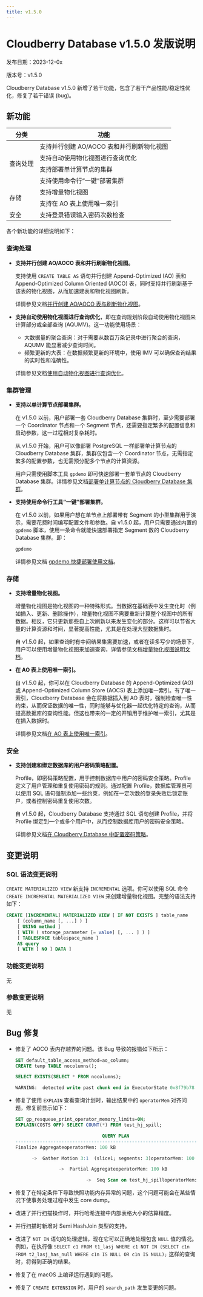 ```yaml
---
title: v1.5.0
---
```


# Cloudberry Database v1.5.0 发版说明

发布日期：2023-12-0x

版本号：v1.5.0

Cloudberry Database v1.5.0 新增了若干功能，包含了若干产品性能/稳定性优化，修复了若干错误 (bug)。

## 新功能

<table>
<thead>
  <tr>
    <th>分类</th>
    <th>功能</th>
  </tr>
</thead>
<tbody>
  <tr>
    <td rowspan="4">查询处理</td>
    <td>支持并行创建 AO/AOCO 表和并行刷新物化视图</td>
  </tr>
  <tr>
    <td>支持自动使用物化视图进行查询优化</td>
  </tr>
  <tr>
    <td>支持部署单计算节点的集群</td>
  </tr>
  <tr>
    <td>支持使用命令行“一键”部署集群</td>
  </tr>
  <tr>
    <td rowspan="2">存储</td>
    <td>支持增量物化视图</td>
  </tr>
  <tr>
    <td>支持在 AO 表上使用唯一索引</td>
  </tr>
  <tr>
    <td>安全</td>
    <td>支持登录错误输入密码次数检查</td>
  </tr>
</tbody>
</table>

各个新功能的详细说明如下：

### 查询处理

- **支持并行创建 AO/AOCO 表和并行刷新物化视图。**

    支持使用 `CREATE TABLE AS` 语句并行创建 Append-Optimized (AO) 表和 Append-Optimized Column Oriented (AOCO) 表，同时支持并行刷新基于该表的物化视图，从而加速建表和物化视图刷新。

    详情参见文档[并行创建 AO/AOCO 表与刷新物化视图](/i18n/zh/docusaurus-plugin-content-docs/current/parallel-create-ao-refresh-mv.md)。

- **支持自动使用物化视图进行查询优化**，即在查询规划阶段自动使用物化视图来计算部分或全部查询 (AQUMV)。这一功能使用场景：

    - 大数据量的聚合查询：对于需要从数百万条记录中进行聚合的查询，AQUMV 能显著减少查询时间。
    - 频繁更新的大表：在数据频繁更新的环境中，使用 IMV 可以确保查询结果的实时性和准确性。

    详情参见文档[使用自动物化视图进行查询优化](/i18n/zh/docusaurus-plugin-content-docs/current/use-auto-materialized-view-to-answer-queries.md)。

### 集群管理

- **支持以单计算节点部署集群。**

    在 v1.5.0 以前，用户部署一套 Cloudberry Database 集群时，至少需要部署一个 Coordinator 节点和一个 Segment 节点，还需要指定繁多的配置信息和启动参数，这一过程相对复杂耗时。

    从 v1.5.0 开始，用户可以像部署 PostgreSQL 一样部署单计算节点的 Cloudberry Database 集群，集群仅包含一个 Coordinator 节点，无需指定繁多的配置参数，也无需预分配多个节点的计算资源。

    用户只需使用脚本工具 `gpdemo` 即可快速部署一套单节点的 Cloudberry Database 集群。详情参见文档[部署单计算节点的 Cloudberry Database 集群](/i18n/zh/docusaurus-plugin-content-docs/current/deploy-cbdb-with-single-node.md)。

- **支持使用命令行工具“一键”部署集群。**

    在 v1.5.0 以前，如果用户想在单节点上部署带有 Segment 的小型集群用于演示，需要花费时间编写配置文件和参数。自 v1.5.0 起，用户只需要通过内置的 `gpdemo` 脚本，使用一条命令就能快速部署指定 Segment 数的 Cloudberry Database 集群。即：

    ```bash
    gpdemo
    ```

    详情参见文档 [gpdemo 快捷部署使用文档](/i18n/zh/docusaurus-plugin-content-docs/current/sys-utilities/gpdemo.md)。

### 存储

- **支持增量物化视图。**

    增量物化视图是物化视图的一种特殊形式。当数据在基础表中发生变化时（例如插入、更新、删除操作），增量物化视图不需要重新计算整个视图中的所有数据。相反，它只更新那些自上次刷新以来发生变化的部分。这样可以节省大量的计算资源和时间，显著提高性能，尤其是在处理大型数据集时。

    自 v1.5.0 起，如果查询时有中间结果集需要加速，或者在读多写少的场景下，用户可以使用增量物化视图来加速查询，详情参见文档[增量物化视图说明文档](/i18n/zh/docusaurus-plugin-content-docs/current/use-incremental-materialized-view.md)。

- **在 AO 表上使用唯一索引。**

    自 v1.5.0 起，你可以在 Cloudberry Database 的 Append-Optimized (AO) 或 Append-Optimized Column Store (AOCS) 表上添加唯一索引。有了唯一索引，Cloudberry Database 会在将数据插入到 AO 表时，强制检查唯一性约束，从而保证数据的唯一性，同时能够与优化器一起优化特定的查询，从而提高数据库的查询性能。但这也带来的一定的开销用于维护唯一索引，尤其是在插入数据时。

    详情参见文档[在 AO 表上使用唯一索引](/i18n/zh/docusaurus-plugin-content-docs/current/use-unique-index-on-ao-tables.md)。

### 安全

- **支持创建和绑定数据库的用户密码策略配置。**

    Profile，即密码策略配置，用于控制数据库中用户的密码安全策略。Profile 定义了用户管理和重复使用密码的规则。通过配置 Profile，数据库管理员可以使用 SQL 语句强制添加一些约束，例如在一定次数的登录失败后锁定账户，或者控制密码重复使用次数。

    自 v1.5.0 起，Cloudberry Database  支持通过 SQL 语句创建 Profile，并将 Profile 绑定到一个或多个用户中，从而控制数据库用户的密码安全策略。

    详情参见文档[在 Cloudberry Database 中配置密码策略](/i18n/zh/docusaurus-plugin-content-docs/current/set-password-profile.md)。

## 变更说明

### SQL 语法变更说明

`CREATE MATERIALIZED VIEW` 新支持 `INCREMENTAL` 选项。你可以使用 SQL 命令 `CREATE INCREMENTAL MATERIALIZED VIEW` 来创建增量物化视图。完整的语法支持如下：

```sql
CREATE [INCREMENTAL] MATERIALIZED VIEW [ IF NOT EXISTS ] table_name
    [ (column_name [, ...] ) ]
    [ USING method ]
    [ WITH ( storage_parameter [= value] [, ... ] ) ]
    [ TABLESPACE tablespace_name ]
    AS query
    [ WITH [ NO ] DATA ]
```

### 功能变更说明

无

### 参数变更说明

无

## Bug 修复

- 修复了 AOCO 表内存越界的问题。该 Bug 导致的报错如下所示：

    ```sql
    SET default_table_access_method=ao_column;
    CREATE temp TABLE nocolumns();

    SELECT EXISTS(SELECT * FROM nocolumns);

    WARNING:  detected write past chunk end in ExecutorState 0x8f79b78  (seg0 slice1 127.0.1.1:7002 pid=16215)
    ```

- 修复了使用 `EXPLAIN` 查看查询计划时，输出结果中的 `operatorMem` 对齐问题，修复前显示如下：

    ```sql
    SET gp_resqueue_print_operator_memory_limits=ON;
    EXPLAIN(COSTS OFF) SELECT COUNT(*) FROM test_hj_spill;

                                    QUERY PLAN
    ----------------------------------------------------------------------------
    Finalize AggregateoperatorMem: 100 kB

          ->  Gather Motion 3:1  (slice1; segments: 3)operatorMem: 100 kB

                    ->  Partial AggregateoperatorMem: 100 kB

                              ->  Seq Scan on test_hj_spilloperatorMem: 100 kB
    ```

- 修复了在特定条件下导致快照功能内存异常的问题，这个问题可能会在某些情况下使事务处理过程中发生 core dump。
- 改进了并行扫描操作时，并行哈希连接中内部表格大小的估算精度。
- 并行扫描时新增对 Semi HashJoin 类型的支持。
- 改进了 `NOT IN` 语句的处理逻辑，现在它可以正确地处理包含 `NULL` 值的情况。例如，在执行像 `SELECT c1 FROM t1_lasj WHERE c1 NOT IN (SELECT c1n FROM t2_lasj_has_null WHERE c1n IS NULL OR c1n IS NULL);` 这样的查询时，将得到正确的结果。
- 修复了在 macOS 上编译运行遇到的问题。
- 修复了 `CREATE EXTENSION` 时，用户的 `search_path` 发生变更的问题。
